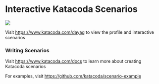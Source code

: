 # Interactive Katacoda Scenarios

[![](http://shields.katacoda.com/katacoda/dayag/count.svg)](https://www.katacoda.com/dayag "Get your profile on Katacoda.com")

Visit https://www.katacoda.com/dayag to view the profile and interactive scenarios

### Writing Scenarios
Visit https://www.katacoda.com/docs to learn more about creating Katacoda scenarios

For examples, visit https://github.com/katacoda/scenario-example
